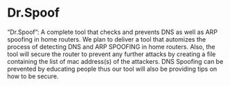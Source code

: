 # Dr.Spoof
“Dr.Spoof”: A complete tool that checks and prevents DNS as well as ARP spoofing in home routers. We plan to deliver a tool that automizes the process of detecting DNS and ARP SPOOFING in home routers. Also, the tool will secure the router to prevent any further attacks by creating a file containing the list of mac address(s) of the attackers. DNS Spoofing can be prevented by educating people thus our tool will also be providing tips on how to be secure.

